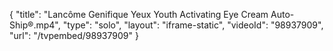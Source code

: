 {
    "title": "Lanc&ocirc;me Genifique Yeux Youth Activating Eye Cream Auto-Ship&reg;.mp4",
    "type": "solo",
    "layout": "iframe-static",
    "videoId": "98937909",
    "url": "\/tvpembed\/98937909"
}